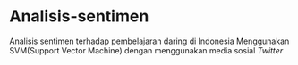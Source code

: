 # Analisis-sentimen
Analisis sentimen terhadap pembelajaran daring di Indonesia Menggunakan SVM(Support Vector Machine) dengan menggunakan media sosial _Twitter_
